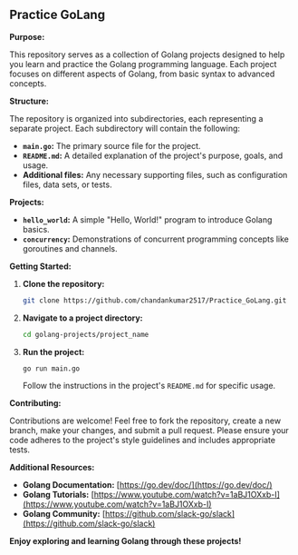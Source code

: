 ##  **Practice GoLang**


**Purpose:**

This repository serves as a collection of Golang projects designed to help you learn and practice the Golang programming language. Each project focuses on different aspects of Golang, from basic syntax to advanced concepts.

**Structure:**

The repository is organized into subdirectories, each representing a separate project. Each subdirectory will contain the following:

* **`main.go`:** The primary source file for the project.
* **`README.md`:** A detailed explanation of the project's purpose, goals, and usage.
* **Additional files:** Any necessary supporting files, such as configuration files, data sets, or tests.

**Projects:**

* **`hello_world`:** A simple "Hello, World!" program to introduce Golang basics.
* **`concurrency`:** Demonstrations of concurrent programming concepts like goroutines and channels.


**Getting Started:**

1. **Clone the repository:**
   ```bash
   git clone https://github.com/chandankumar2517/Practice_GoLang.git
   ```
2. **Navigate to a project directory:**
   ```bash
   cd golang-projects/project_name
   ```
3. **Run the project:**
   ```bash
   go run main.go
   ```
   Follow the instructions in the project's `README.md` for specific usage.

**Contributing:**

Contributions are welcome! Feel free to fork the repository, create a new branch, make your changes, and submit a pull request. Please ensure your code adheres to the project's style guidelines and includes appropriate tests.

**Additional Resources:**

* **Golang Documentation:** [https://go.dev/doc/](https://go.dev/doc/)
* **Golang Tutorials:** [https://www.youtube.com/watch?v=1aBJ1OXxb-I](https://www.youtube.com/watch?v=1aBJ1OXxb-I)
* **Golang Community:** [https://github.com/slack-go/slack](https://github.com/slack-go/slack)

**Enjoy exploring and learning Golang through these projects!**

